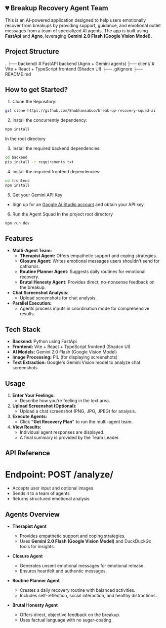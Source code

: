 ## 💔 Breakup Recovery Agent Team

This is an AI-powered application designed to help users emotionally recover from breakups by providing support, guidance, and emotional outlet messages from a team of specialized AI agents. The app is built using **FastApi** and **Agno**, leveraging **Gemini 2.0 Flash (Google Vision Model)**.

## Project Structure 
.
├── backend/        # FastAPI backend (Agno + Gemini agents)
├── client/         # Vite + React + TypeScript frontend (Shadcn UI)
├── .gitignore
├── README.md

## How to get Started?

1. Clone the Repository:

```bash
git clone https://github.com/Shubhamsaboo/break-up-recovery-squad-ai
```

2. Install the concurrently dependency:
```bash
npm install
```
In the root directory

3. Install the required backend dependencies:

```bash
cd backend
pip install -r requirements.txt
```

4. Install the required frontend dependencies:

```bash
cd frontend
npm install
```

5. Get your Gemini API Key

- Sign up for an [Google Ai Studio account](https://aistudio.google.com/) and obtain your API key.

6. Run the Agent Squad
In the project root directory
```bash
npm run dev
```

## Features
- **Multi-Agent Team:** 
    - **Therapist Agent:** Offers empathetic support and coping strategies.
    - **Closure Agent:** Writes emotional messages users shouldn't send for catharsis.
    - **Routine Planner Agent:** Suggests daily routines for emotional recovery.
    - **Brutal Honesty Agent:** Provides direct, no-nonsense feedback on the breakup.
- **Chat Screenshot Analysis:**
    - Upload screenshots for chat analysis.
- **Parallel Execution:** 
    - Agents process inputs in coordination mode for comprehensive results.

## Tech Stack

- **Backend:** Python using FastApi
- **Frontend:** Vite + React + TypeScript frontend (Shadcn UI)
- **AI Models:** Gemini 2.0 Flash (Google Vision Model)
- **Image Processing:** PIL (for displaying screenshots)
- **Text Extraction:** Google's Gemini Vision model to analyze chat screenshots

## Usage

1. **Enter Your Feelings:** 
    - Describe how you're feeling in the text area.
2. **Upload Screenshot (Optional):**
    - Upload a chat screenshot (PNG, JPG, JPEG) for analysis.
3. **Execute Agents:**
    - Click **"Get Recovery Plan"** to run the multi-agent team.
4. **View Results:**
    - Individual agent responses are displayed.
    - A final summary is provided by the Team Leader.

## API Reference
# Endpoint: POST /analyze/
- Accepts user input and optional images
- Sends it to a team of agents
- Returns structured emotional analysis

## Agents Overview

- **Therapist Agent**
    - Provides empathetic support and coping strategies.
    - Uses **Gemini 2.0 Flash (Google Vision Model)** and DuckDuckGo tools for insights.
  
- **Closure Agent**
    - Generates unsent emotional messages for emotional release.
    - Ensures heartfelt and authentic messages.

- **Routine Planner Agent**
    - Creates a daily recovery routine with balanced activities.
    - Includes self-reflection, social interaction, and healthy distractions.

- **Brutal Honesty Agent**
    - Offers direct, objective feedback on the breakup.
    - Uses factual language with no sugar-coating.
